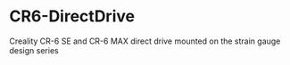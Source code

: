 # CR6-DirectDrive
Creality CR-6 SE and CR-6 MAX direct drive mounted on the strain gauge design series
